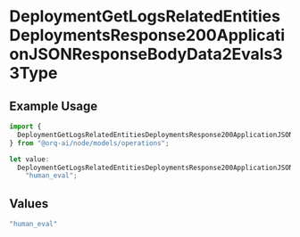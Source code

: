 # DeploymentGetLogsRelatedEntitiesDeploymentsResponse200ApplicationJSONResponseBodyData2Evals33Type

## Example Usage

```typescript
import {
  DeploymentGetLogsRelatedEntitiesDeploymentsResponse200ApplicationJSONResponseBodyData2Evals33Type,
} from "@orq-ai/node/models/operations";

let value:
  DeploymentGetLogsRelatedEntitiesDeploymentsResponse200ApplicationJSONResponseBodyData2Evals33Type =
    "human_eval";
```

## Values

```typescript
"human_eval"
```